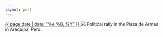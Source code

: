 ```yaml
---
layout: post
---
```


<p>
  <a href="/171">
    <time>{{ page.date | date: "%e %B, %Y" }}</time>
  </a>
  <a href="/171"><img src="{{ site.assets_url }}/171.jpg"/></a>
  <span>Political rally in the Plaza de Armas in Arequipa, Peru.</span>
</p>
